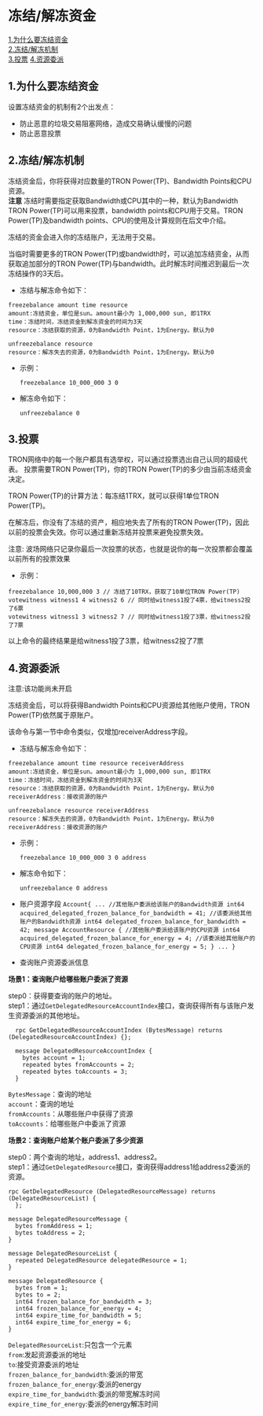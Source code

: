 # 冻结/解冻资金
[1.为什么要冻结资金](#1) \
[2.冻结/解冻机制](#2) \
[3.投票](#3)
[4.资源委派](#4)

## <h2 id="1">1.为什么要冻结资金</h2>  

设置冻结资金的机制有2个出发点：
+ 防止恶意的垃圾交易阻塞网络，造成交易确认缓慢的问题
+ 防止恶意投票


## <h2 id="2">2.冻结/解冻机制</h2>  

冻结资金后，你将获得对应数量的TRON Power(TP)、Bandwidth Points和CPU资源。   
**注意** 冻结时需要指定获取Bandwidth或CPU其中的一种，默认为Bandwidth
TRON Power(TP)可以用来投票，bandwidth points和CPU用于交易。TRON Power(TP)及bandwidth points、CPU的使用及计算规则在后文中介绍。

冻结的资金会进入你的冻结账户，无法用于交易。

当临时需要更多的TRON Power(TP)或bandwidth时，可以追加冻结资金，从而获取追加部分的TRON Power(TP)与bandwidth。此时解冻时间推迟到最后一次冻结操作的3天后。

+ 冻结与解冻命令如下：

```
freezebalance amount time resource
amount:冻结资金，单位是sun。amount最小为 1,000,000 sun, 即1TRX
time：冻结时间，冻结资金到解冻资金的时间为3天
resource：冻结获取的资源，0为Bandwidth Point，1为Energy。默认为0

unfreezebalance resource
resource：解冻失去的资源，0为Bandwidth Point，1为Energy。默认为0
```

+ 示例：

    `freezebalance 10_000_000 3 0`

+ 解冻命令如下：

    `unfreezebalance 0`

## <h2 id="2">3.投票</h2>  

TRON网络中的每一个账户都具有选举权，可以通过投票选出自己认同的超级代表。 投票需要TRON Power(TP)，你的TRON Power(TP)的多少由当前冻结资金决定。

TRON Power(TP)的计算方法：每冻结1TRX，就可以获得1单位TRON Power(TP)。

在解冻后，你没有了冻结的资产，相应地失去了所有的TRON Power(TP)，因此以前的投票会失效。你可以通过重新冻结并投票来避免投票失效。

注意: 波场网络只记录你最后一次投票的状态，也就是说你的每一次投票都会覆盖以前所有的投票效果

+ 示例：

```
freezebalance 10,000,000 3 // 冻结了10TRX，获取了10单位TRON Power(TP)
votewitness witness1 4 witness2 6 // 同时给witness1投了4票，给witness2投了6票
votewitness witness1 3 witness2 7 // 同时给witness1投了3票，给witness2投了7票
```

以上命令的最终结果是给witness1投了3票，给witness2投了7票

## <h2 id="4">4.资源委派</h2>  
注意:该功能尚未开启

冻结资金后，可以将获得Bandwidth Points和CPU资源给其他账户使用，TRON Power(TP)依然属于原账户。 

该命令与第一节中命令类似，仅增加receiverAddress字段。
+ 冻结与解冻命令如下：

```
freezebalance amount time resource receiverAddress
amount:冻结资金，单位是sun。amount最小为 1,000,000 sun, 即1TRX
time：冻结时间，冻结资金到解冻资金的时间为3天
resource：冻结获取的资源，0为Bandwidth Point，1为Energy。默认为0
receiverAddress：接收资源的账户

unfreezebalance resource receiverAddress
resource：解冻失去的资源，0为Bandwidth Point，1为Energy。默认为0
receiverAddress：接收资源的账户

```

+ 示例：

    `freezebalance 10_000_000 3 0 address`

+ 解冻命令如下：

    `unfreezebalance 0 address`
    
+ 账户资源字段
    `Account{
    ...
    //其他账户委派给该账户的Bandwidth资源
    int64 acquired_delegated_frozen_balance_for_bandwidth = 41;
    //该委派给其他账户的Bandwidth资源
    int64 delegated_frozen_balance_for_bandwidth = 42;
    message AccountResource {
    //其他账户委派给该账户的CPU资源
    int64 acquired_delegated_frozen_balance_for_energy = 4;
    //该委派给其他账户的CPU资源
    int64 delegated_frozen_balance_for_energy = 5;
    }
    ...
    }
    `

+ 查询账户资源委派信息

**场景1：查询账户给哪些账户委派了资源**

step0：获得要查询的账户的地址。\
step1：通过`GetDelegatedResourceAccountIndex`接口，查询获得所有与该账户发生资源委派的其他地址。

      rpc GetDelegatedResourceAccountIndex (BytesMessage) returns (DelegatedResourceAccountIndex) {};
      
      message DelegatedResourceAccountIndex {
        bytes account = 1;
        repeated bytes fromAccounts = 2;
        repeated bytes toAccounts = 3;
      }
      
`BytesMessage`：查询的地址 \
`account`：查询的地址 \
`fromAccounts`：从哪些账户中获得了资源 \
`toAccounts`：给哪些账户中委派了资源
       

**场景2：查询账户给某个账户委派了多少资源**      

step0：两个查询的地址，address1、address2。\
step1：通过`GetDelegatedResource`接口，查询获得address1给address2委派的资源。

    rpc GetDelegatedResource (DelegatedResourceMessage) returns (DelegatedResourceList) {
      };
      
    message DelegatedResourceMessage {
      bytes fromAddress = 1;
      bytes toAddress = 2;
    }
      
    message DelegatedResourceList {
      repeated DelegatedResource delegatedResource = 1;
    }
    
    message DelegatedResource {
      bytes from = 1;
      bytes to = 2;
      int64 frozen_balance_for_bandwidth = 3;
      int64 frozen_balance_for_energy = 4;
      int64 expire_time_for_bandwidth = 5;
      int64 expire_time_for_energy = 6;
    }
    
`DelegatedResourceList`:只包含一个元素 \
`from`:发起资源委派的地址\
`to`:接受资源委派的地址\
`frozen_balance_for_bandwidth`:委派的带宽\
`frozen_balance_for_energy`:委派的energy\
`expire_time_for_bandwidth`:委派的带宽解冻时间\
`expire_time_for_energy`:委派的energy解冻时间

      
